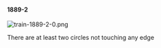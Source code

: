 #### 1889-2
![train-1889-2-0.png](https://github.com/lil-lab/nlvr/raw/master/nlvr/train/images/26/train-1889-2-0.png "train-1889-2-0.png")

There are at least two circles not touching any edge